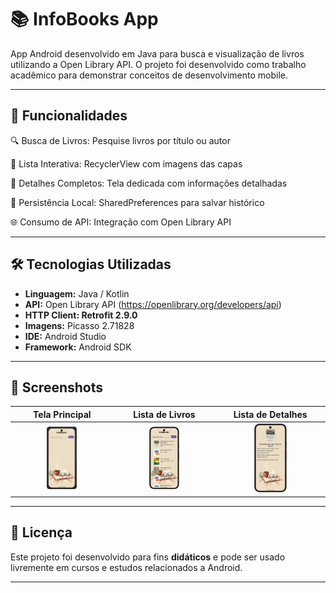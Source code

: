 # 📚 InfoBooks App

App Android desenvolvido em Java para busca e visualização de livros utilizando a Open Library API. O projeto foi desenvolvido como trabalho acadêmico para demonstrar conceitos de desenvolvimento mobile.

---

## 🎯 Funcionalidades

🔍 Busca de Livros: Pesquise livros por título ou autor

📱 Lista Interativa: RecyclerView com imagens das capas
    
📖 Detalhes Completos: Tela dedicada com informações detalhadas
    
💾 Persistência Local: SharedPreferences para salvar histórico
    
🌐 Consumo de API: Integração com Open Library API
    
---

## 🛠️ Tecnologias Utilizadas

- **Linguagem:** Java / Kotlin
- **API:** Open Library API (https://openlibrary.org/developers/api)
- **HTTP Client: Retrofit 2.9.0**
- **Imagens:** Picasso 2.71828
- **IDE:** Android Studio  
- **Framework:** Android SDK

---

## 📸 Screenshots

| Tela Principal | Lista de Livros | Lista de Detalhes |
|:---:|:---:|:---:|
| <img src="https://raw.githubusercontent.com/alevenancioq7/InfoBooks/master/tela1.png" width="32%"> | <img src="https://raw.githubusercontent.com/alevenancioq7/InfoBooks/master/tela2.png" width="32%"> | <img src="https://raw.githubusercontent.com/alevenancioq7/InfoBooks/master/tela3.png" width="32%"> |

---

## 📝 Licença

Este projeto foi desenvolvido para fins **didáticos** e pode ser usado livremente em cursos e estudos relacionados a Android.

---
